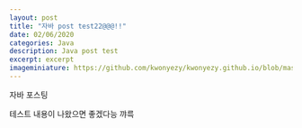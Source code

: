 ```yaml
---
layout: post
title: "자바 post test22@@@!!"
date: 02/06/2020
categories: Java
description: Java post test
excerpt: excerpt 
imageminiature: https://github.com/kwonyezy/kwonyezy.github.io/blob/master/_posts/pictures/bg.jpg?raw=true
---
```

자바 포스팅

테스트 내용이 나왔으면 좋겠다능
꺄륵
